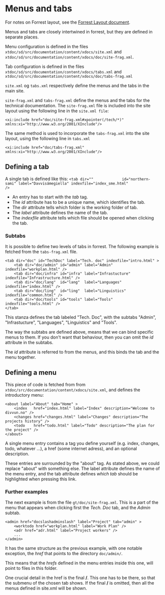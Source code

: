 Menus and tabs
==============

For notes on Forrest layout, see the [Forrest Layout
document](ForrestLayout.html).

Menus and tabs are closely intertwined in forrest, but they are defined
in separate places.

Menu configuration is defined in the files
`xtdoc/sd/src/documentation/content/xdocs/site.xml` and
`xtdoc/sd/src/documentation/content/xdocs/doc/site-frag.xml`.

Tab configuration is defined in the files
`xtdoc/sd/src/documentation/content/xdocs/tabs.xml` and
`xtdoc/sd/src/documentation/content/xdocs/doc/tabs-frag.xml`

`site.xml` og `tabs.xml` respectively define the menus and the tabs in
the main site.

`site-frag.xml` and `tabs-frag.xml` define the menus and the tabs for
the technical documentation. The `site-frag.xml` file is included into
the site layout using the following line in the `site.xml file`:

    <xi:include href="doc/site-frag.xml#xpointer(/tech/*)"
    xmlns:xi="http://www.w3.org/2001/XInclude"/>

The same method is used to incorporate the `tabs-frag.xml` into the site
layout, using the following line in `tabs.xml`

    <xi:include href="doc/tabs-frag.xml"
    xmlns:xi="http://www.w3.org/2001/XInclude"/>

Defining a tab
--------------

A single tab is defined like this:
`<tab dir=""             id="northern-sami" label="Davvisámegiella" indexfile="index_sme.html"             />`

-   An entry has to start with the *tab* tag.
-   The *id* attribute has to be a unique name, which identifies the
    tab.
-   The *dir* attribute tells which folder is the working folder of tab.
-   The *label* attribute defines the name of the tab.
-   The *indexfile* attribute tells which file should be opened when
    clicking the tab.

### Subtabs

It is possible to define two levels of tabs in forrest. The following
example is fetched from the `tabs-frag.xml` file.

    <tab dir="doc" id="TechDoc" label="Tech. doc" indexfile="intro.html" >
        <tab dir="doc/admin" id="admin" label="Admin" indexfile="workplan.html" />
        <tab dir="doc/infra" id="infra" label="Infrastucture" indexfile="Infrastructure.html" />
        <tab dir="doc/lang"  id="lang"  label="Languages" indexfile="index.html" />
        <tab dir="doc/ling"  id="ling"  label="Linguistics" indexfile="common.html" />
        <tab dir="doc/tools" id="tools" label="Tools" indexfile="tools.html" />
    </tab>


This stanza defines the tab labeled "Tech. Doc", with the subtabs
"Admin", "Infrastucture", "Languages", "Linguistics" and "Tools".

The way the subtabs are defined above, means that we can bind specific
menus to them. If you don't want that behaviour, then you can omit the
*id* attribute in the subtabs.

The *id* attribute is referred to from the menus, and this binds the tab
and the menu together.

Defining a menu
---------------

This piece of code is fetched from from
`xtdoc/src/documentation/content/xdocs/site.xml`, and defines the
introductory menu:

    <about label="About" tab="Home" >
        <index   href="index.html" label="Index" description="Welcome to divvun.no" />
        <changes href="changes.html" label="Changes" description="The projects history" />
        <todo    href="todo.html" label="Todo" description="The plan for the project" />
    </about>

A single menu entry contains a tag you define yourself (e.g. index,
changes, todo, whatever ...), a href (some internet adress), and an
optional description.

These entries are surrounded by the "about" tag. As stated above, we
could replace "about" with something else. The label attribute defines
the name of the menu entry, and the tab attribute defines *which tab*
should be highlighted when pressing this link.

### Further examples

The next example is from the file `gt/doc/site-frag.xml`. This is a part
of the menu that appears when clicking first the *Tech. Doc* tab, and
the *Admin* subtab.

    <admin href="docslashadminslash" label="Project" tab="admin" >
        <worktodo href="workplan.html" label="Work Plan" />
        <adr href="adr.html" label="Project workers" />
        ...
    </admin>

It has the same structure as the previous example, with one notable
exception, the *href* that points to the directory `doc/admin/`.

This means that the *hrefs* defined in the menu entries inside this one,
will point to files in this folder.

One crucial detail in the href is the final **/**. This one has to be
there, so that the submenu of the chosen tab shows. If the final **/**
is omitted, then all the menus defined in site.xml will be shown.
